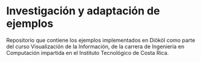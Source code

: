 # Investigación y adaptación de ejemplos
Repositorio que contiene los ejemplos implementados en Diököl como parte del curso Visualización de la Información,
de la carrera de Ingeniería en Computación impartida en el Instituto Tecnológico de Costa Rica.
